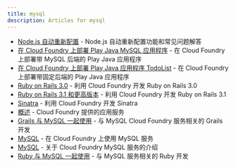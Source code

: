 ```yaml
---
title: mysql
description: Articles for mysql
---
```


* [Node.js 自动重新配置](/frameworks/nodejs/nodeAutoReconfig.html) - Node.js 自动重新配置功能和常见问题解答
* [在 Cloud Foundry 上部署 Play Java MySQL 应用程序](/frameworks/play/java-mysql.html) - 在 Cloud Foundry 上部署带 MySQL 后端的 Play Java 应用程序
* [在 Cloud Foundry 上部署 Play Java 应用程序 TodoList](/frameworks/play/todolistjavaapp.html) - 在 Cloud Foundry 上部署带固定后端的 Play Java 应用程序
* [Ruby on Rails 3.0](/frameworks/ruby/rails-3-0.html) - 利用 Cloud Foundry 开发 Ruby on Rails 3.0
* [Ruby on Rails 3.1 和更高版本](/frameworks/ruby/rails-3-1.html) - 利用 Cloud Foundry 开发 Ruby on Rails 3.1
* [Sinatra](/frameworks/ruby/sinatra.html) - 利用 Cloud Foundry 开发 Sinatra
* [概述](/services.html) - Cloud Foundry 提供的应用服务
* [Grails 与 MySQL 一起使用](/services/mysql/grails-mysql.html) - 与 MySQL Cloud Foundry 服务相关的 Grails 开发
* [MySQL](/services/mysql/mysql-overview.html) - 在 Cloud Foundry 上使用 MySQL 服务
* [MySQL](/services/mysql/mysql.html) - 关于 Cloud Foundry MySQL 服务的介绍
* [Ruby 与 MySQL 一起使用](/services/mysql/ruby-mysql.html) - 与 MySQL 服务相关的 Ruby 开发
